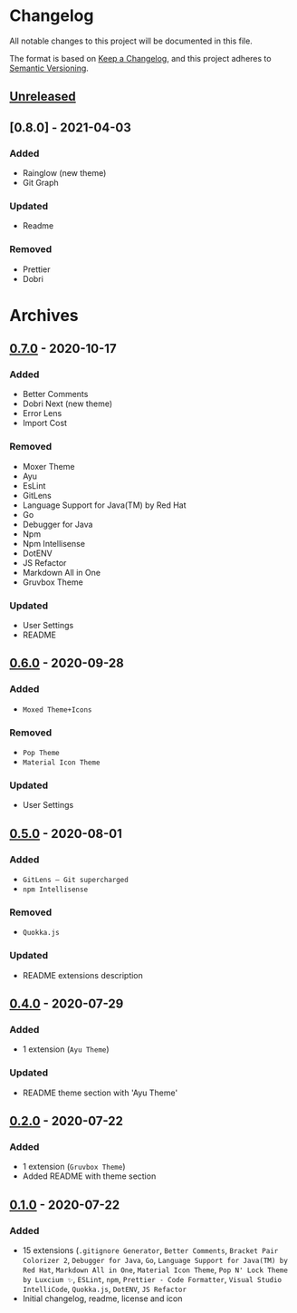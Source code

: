 # Changelog

All notable changes to this project will be documented in this file.

The format is based on [Keep a Changelog](https://keepachangelog.com/en/1.0.0/),
and this project adheres to [Semantic Versioning](https://semver.org/spec/v2.0.0.html).

## [Unreleased]

## [0.8.0] - 2021-04-03

### Added

- Rainglow (new theme)
- Git Graph

### Updated

- Readme

### Removed

- Prettier
- Dobri

# Archives

## [0.7.0] - 2020-10-17

### Added

- Better Comments
- Dobri Next (new theme)
- Error Lens
- Import Cost

### Removed

- Moxer Theme
- Ayu
- EsLint
- GitLens
- Language Support for Java(TM) by Red Hat
- Go
- Debugger for Java
- Npm
- Npm Intellisense
- DotENV
- JS Refactor
- Markdown All in One
- Gruvbox Theme

### Updated

- User Settings
- README

## [0.6.0] - 2020-09-28

### Added

- `Moxed Theme+Icons`
  
### Removed

- `Pop Theme`
- `Material Icon Theme`

### Updated

- User Settings

## [0.5.0] - 2020-08-01

### Added

- `GitLens — Git supercharged`
- `npm Intellisense`

### Removed

- `Quokka.js`

### Updated

- README extensions description

## [0.4.0] - 2020-07-29

### Added

- 1 extension (`Ayu Theme`)

### Updated

- README theme section with 'Ayu Theme'

## [0.2.0] - 2020-07-22

### Added

- 1 extension (`Gruvbox Theme`)
- Added README with theme section

## [0.1.0] - 2020-07-22

### Added

- 15 extensions (`.gitignore Generator`, `Better Comments`, `Bracket Pair Colorizer 2`, `Debugger for Java`, `Go`, `Language Support for Java(TM) by Red Hat`, `Markdown All in One`, `Material Icon Theme`, `Pop N' Lock Theme by Luxcium ✨`, `ESLint`, `npm`, `Prettier - Code Formatter`, `Visual Studio IntelliCode`, `Quokka.js`, `DotENV`, `JS Refactor`
- Initial changelog, readme, license and icon

[unreleased]: https://github.com/noxaled/gckn-pack/compare/v0.7.0...HEAD
[0.7.0]: https://github.com/noxaled/gckn-pack/compare/v0.6.0...v0.7.0
[0.6.0]: https://github.com/noxaled/gckn-pack/compare/v0.5.0...v0.6.0
[0.5.0]: https://github.com/noxaled/gckn-pack/compare/v0.4.0...v0.5.0
[0.4.0]: https://github.com/noxaled/gckn-pack/compare/v0.2.0...v0.4.0
[0.2.0]: https://github.com/noxaled/gckn-pack/compare/v0.1.0...v0.2.0
[0.1.0]: https://github.com/noxaled/gckn-pack/releases/tag/v0.1.0